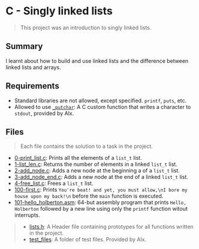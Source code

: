# C - Singly linked lists

> This project was an introduction to singly linked lists.

## Summary

I learnt about how to build and use linked lists and the difference between linked lists and arrays.

## Requirements

- Standard libraries are not allowed, except specified. `printf`, `puts`, etc.
- Allowed to use [`_putchar`](https://github.com/alx-tools/_putchar.c/blob/master/_putchar.c): A
C custom function that writes a character to `stdout`, provided by Alx.

## Files

> Each file contains the solution to a task in the project.

- [0-print_list.c](https://github.com/Ebube-Ochemba/alx-low_level_programming/blob/master/0x12-singly_linked_lists/0-print_list.c): Prints all the elements of a `list_t` list.
- [1-list_len.c](https://github.com/Ebube-Ochemba/alx-low_level_programming/blob/master/0x12-singly_linked_lists/1-list_len.c): Returns the number of elements in a linked `list_t` list.
- [2-add_node.c](https://github.com/Ebube-Ochemba/alx-low_level_programming/blob/master/0x12-singly_linked_lists/2-add_node.c): Adds a new node at the beginning a of a `list_t` list.
- [3-add_node_end.c](https://github.com/Ebube-Ochemba/alx-low_level_programming/blob/master/0x12-singly_linked_lists/3-add_node_end.c): Adds a new node at the end of a linked `list_t` list.
- [4-free_list.c](https://github.com/Ebube-Ochemba/alx-low_level_programming/blob/master/0x12-singly_linked_lists/4-free_list.c): Frees a `list_t` list.
- [100-first.c](https://github.com/Ebube-Ochemba/alx-low_level_programming/blob/master/0x12-singly_linked_lists/100-first.c): Prints `You're beat! and yet, you must allow,\nI bore my house upon my back!\n` before the `main` function is executed.
- [101-hello_holberton.asm](https://github.com/Ebube-Ochemba/alx-low_level_programming/blob/master/0x12-singly_linked_lists/101-hello_holberton.asm): 64-but assembly program that prints `Hello, Holberton` followed by a new line using only the `printf` function witout interrupts.

> - [lists.h](https://github.com/Ebube-Ochemba/alx-low_level_programming/blob/master/0x12-singly_linked_lists/lists.h): A Header file containing prototypes for all functions written in the project.
> - [test_files](): A folder of test files. Provided by Alx.
